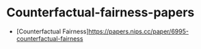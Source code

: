 # Counterfactual-fairness-papers

* [Counterfactual Fairness]https://papers.nips.cc/paper/6995-counterfactual-fairness
